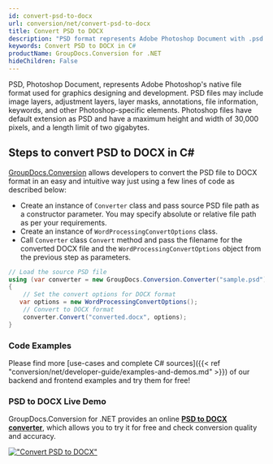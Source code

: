 ```yaml
---
id: convert-psd-to-docx
url: conversion/net/convert-psd-to-docx
title: Convert PSD to DOCX
description: "PSD format represents Adobe Photoshop Document with .psd extension. Learn how to convert PSD to DOCX file programmatically in C# language using GroupDocs.Conversion for .NET library."
keywords: Convert PSD to DOCX in C#
productName: GroupDocs.Conversion for .NET
hideChildren: False
---
```


PSD, Photoshop Document, represents Adobe Photoshop's native file format used for graphics designing and development. PSD files may include image layers, adjustment layers, layer masks, annotations, file information, keywords, and other Photoshop-specific elements. Photoshop files have default extension as PSD and have a maximum height and width of 30,000 pixels, and a length limit of two gigabytes.

## Steps to convert PSD to DOCX in C#

[GroupDocs.Conversion](https://products.groupdocs.com/conversion/net) allows developers to convert the PSD file to DOCX format in an easy and intuitive way just using a few lines of code as described below:

* Create an instance of `Converter` class and pass source PSD file path as a constructor parameter. You may specify absolute or relative file path as per your requirements. 
* Create an instance of `WordProcessingConvertOptions` class.
* Call `Converter` class `Convert` method and pass the filename for the converted DOCX file and the `WordProcessingConvertOptions` object from the previous step as parameters.

```csharp
// Load the source PSD file
using (var converter = new GroupDocs.Conversion.Converter("sample.psd"))
{
    // Set the convert options for DOCX format
   var options = new WordProcessingConvertOptions();
    // Convert to DOCX format
    converter.Convert("converted.docx", options);
}
```

### Code Examples

Please find more [use-cases and complete C# sources]({{< ref "conversion/net/developer-guide/examples-and-demos.md" >}}) of our backend and frontend examples and try them for free!

### PSD to DOCX Live Demo

GroupDocs.Conversion for .NET provides an online [**PSD to DOCX converter**](https://products.groupdocs.app/conversion/psd-to-docx), which allows you to try it for free and check conversion quality and accuracy.

[!["Convert PSD to DOCX"](conversion/net/images/convert-to-docx/convert-psd-to-docx.png)](https://products.groupdocs.app/conversion/psd-to-docx)